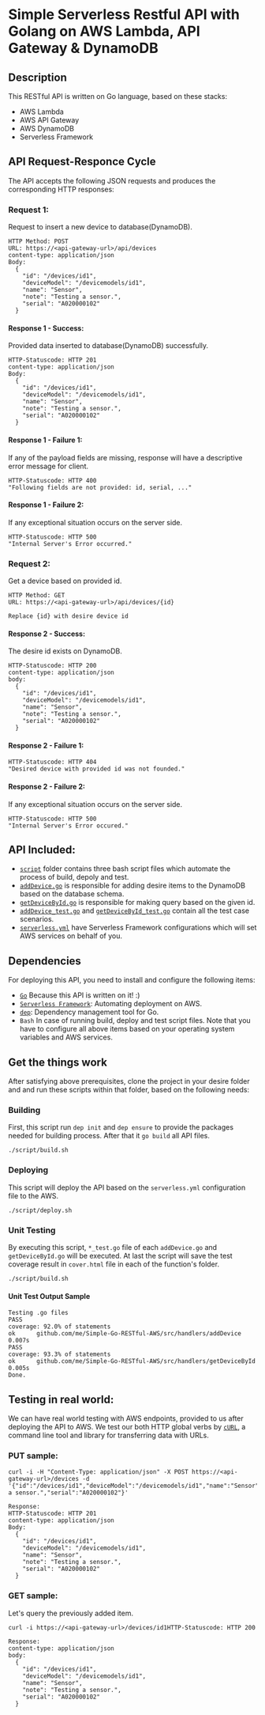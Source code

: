 # Simple Serverless Restful API with Golang on AWS Lambda, API Gateway & DynamoDB
## Description
This RESTful API is written on Go language, based on these stacks:
- AWS Lambda
- AWS API Gateway
- AWS DynamoDB
- Serverless Framework
## API Request-Responce Cycle
The API accepts the following JSON requests and produces the corresponding HTTP responses:
### Request 1:
Request to insert a new device to database(DynamoDB).
```
HTTP Method: POST
URL: https://<api-gateway-url>/api/devices
content-type: application/json
Body:
  {
    "id": "/devices/id1",
    "deviceModel": "/devicemodels/id1",
    "name": "Sensor",
    "note": "Testing a sensor.",
    "serial": "A020000102"
  }
```
#### Response 1 - Success:
Provided data inserted to database(DynamoDB) successfully.
```
HTTP-Statuscode: HTTP 201
content-type: application/json
Body:
  {
    "id": "/devices/id1",
    "deviceModel": "/devicemodels/id1",
    "name": "Sensor",
    "note": "Testing a sensor.",
    "serial": "A020000102"
  }
```
#### Response 1 - Failure 1:
If any of the payload fields are missing, response will have a descriptive error message for client.
```
HTTP-Statuscode: HTTP 400
"Following fields are not provided: id, serial, ..."
```
#### Response 1 - Failure 2:
If any exceptional situation occurs on the server side.

```
HTTP-Statuscode: HTTP 500
"Internal Server's Error occurred."
```
### Request 2:
Get a device based on provided id.
```
HTTP Method: GET
URL: https://<api-gateway-url>/api/devices/{id}

Replace {id} with desire device id
```
#### Response 2 - Success:
The desire id exists on DynamoDB.
```
HTTP-Statuscode: HTTP 200
content-type: application/json
body:
  {
    "id": "/devices/id1",
    "deviceModel": "/devicemodels/id1",
    "name": "Sensor",
    "note": "Testing a sensor.",
    "serial": "A020000102"
  }
```
#### Response 2 - Failure 1:
```
HTTP-Statuscode: HTTP 404
"Desired device with provided id was not founded."
```
#### Response 2 - Failure 2:
If any exceptional situation occurs on the server side.
```
HTTP-Statuscode: HTTP 500
"Internal Server's Error occured."
```
## API Included:
- [`script`](https://github.com/parhizi/simple-go-restful-aws/tree/master/scripts) folder contains three bash script files which automate the process of build, depoly and test.
- [`addDevice.go`](https://github.com/parhizi/simple-go-restful-aws/blob/master/src/handlers/addDevice/addDevice.go) is responsible for adding desire items to the DynamoDB based on the database schema.
- [`getDeviceById.go`](https://github.com/parhizi/simple-go-restful-aws/blob/master/src/handlers/getDeviceById/getDeviceById.go) is responsible for making query based on the given id.
- [`addDevice_test.go`](https://github.com/parhizi/simple-go-restful-aws/blob/master/src/handlers/addDevice/addDevice_test.go) and [`getDeviceById_test.go`](https://github.com/parhizi/simple-go-restful-aws/blob/master/src/handlers/getDeviceById/getDeviceById_test.go) contain all the test case scenarios.
- [`serverless.yml`](https://github.com/parhizi/simple-go-restful-aws/blob/master/serverless.yml) have Serverless Framework configurations which will set AWS services on behalf of you.
## Dependencies
For deploying this API, you need to install and configure the following items:
- [`Go`](https://golang.org/) Because this API is written on it! :)
- [`Serverless Framework`](https://serverless.com/): Automating deployment on AWS.
- [`dep`](https://golang.github.io/dep/): Dependency management tool for Go.
- `Bash` In case of running build, deploy and test script files.
Note that you have to configure all above items based on your operating system variables and AWS services.
## Get the things work
After satisfying above prerequisites, clone the project in your desire folder and and run these scripts within that folder, based on the following needs:
### Building
First, this script run `dep init` and `dep ensure` to provide the packages needed for building process. After that it `go build` all API files.
```
./script/build.sh
```
### Deploying
This script will deploy the API based on the `serverless.yml` configuration file to the AWS.
```
./script/deploy.sh
```
### Unit Testing
By executing this script, `*_test.go` file of each `addDevice.go` and `getDeviceById.go` will be executed. At last the script will save the test coverage result in `cover.html` file in each of the function's folder.
```
./script/build.sh
```
#### Unit Test Output Sample 
```
Testing .go files
PASS
coverage: 92.0% of statements
ok  	github.com/me/Simple-Go-RESTful-AWS/src/handlers/addDevice	0.007s
PASS
coverage: 93.3% of statements
ok  	github.com/me/Simple-Go-RESTful-AWS/src/handlers/getDeviceById	0.005s
Done.
```
## Testing in real world:
We can have real world testing with AWS endpoints, provided to us after deploying the API to AWS. We test our both HTTP global verbs by [`cURL`](https://curl.haxx.se/), a command line tool and library for transferring data with URLs.
### PUT sample:
```
curl -i -H "Content-Type: application/json" -X POST https://<api-gateway-url>/devices -d '{"id":"/devices/id1","deviceModel":"/devicemodels/id1","name":"Sensor","note":"Testing a sensor.","serial":"A020000102"}'

Response:
HTTP-Statuscode: HTTP 201
content-type: application/json
Body:
  {
    "id": "/devices/id1",
    "deviceModel": "/devicemodels/id1",
    "name": "Sensor",
    "note": "Testing a sensor.",
    "serial": "A020000102"
  }
```
### GET sample:
Let's query the previously added item.
```
curl -i https://<api-gateway-url>/devices/id1HTTP-Statuscode: HTTP 200

Response:
content-type: application/json
body:
  {
    "id": "/devices/id1",
    "deviceModel": "/devicemodels/id1",
    "name": "Sensor",
    "note": "Testing a sensor.",
    "serial": "A020000102"
  }
```
